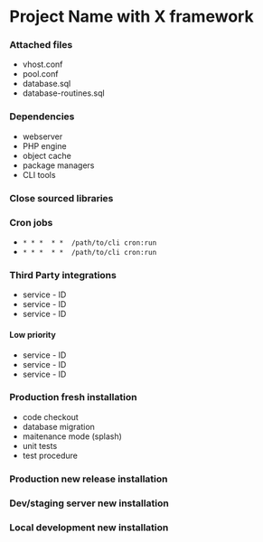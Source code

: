 # Project Name with X framework

### Attached files

- vhost.conf
- pool.conf
- database.sql
- database-routines.sql

### Dependencies

- webserver
- PHP engine
- object cache
- package managers
- CLI tools

### Close sourced libraries

### Cron jobs

- `* * *  * *  /path/to/cli cron:run`
- `* * *  * *  /path/to/cli cron:run`

### Third Party integrations

- service - ID
- service - ID
- service - ID

#### Low priority

- service - ID
- service - ID
- service - ID

### Production fresh installation

- code checkout
- database migration
- maitenance mode (splash)
- unit tests
- test procedure

### Production new release installation

### Dev/staging server new installation

### Local development new installation
